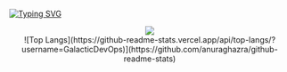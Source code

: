 [![Typing SVG](https://readme-typing-svg.demolab.com?font=Fira+Code&pause=1000&color=F74040&center=true&vCenter=true&width=435&lines=This+is+GalacticDevOps;%E6%AD%A1%E8%BF%8E%E6%82%A8%E7%9A%84%E4%BE%86%E8%A8%AA)](https://git.io/typing-svg)

<div align="center">
<img src="https://github-readme-stats.vercel.app/api?username=GalacticDevOps&show_icons=true&theme=ambient_gradient&line_height=27&timestamp=1718187940">
</div>

<div align="center">
![Top Langs](https://github-readme-stats.vercel.app/api/top-langs/?username=GalacticDevOps)](https://github.com/anuraghazra/github-readme-stats)
</div>
<!--
**x781078959/x781078959** is a ✨ _special_ ✨ repository because its `README.md` (this file) appears on your GitHub profile.

Here are some ideas to get you started:

- 🔭 I’m currently working on ...
- 🌱 I’m currently learning ...
- 👯 I’m looking to collaborate on ...
- 🤔 I’m looking for help with ...
- 💬 Ask me about ...
- 📫 How to reach me: ...
- 😄 Pronouns: ...
- ⚡ Fun fact: ...
-->
